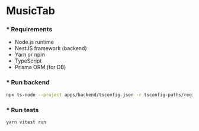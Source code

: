 # MusicTab

### * Requirements

- Node.js runtime
- NestJS framework (backend)
- Yarn or npm
- TypeScript
- Prisma ORM (for DB)

### * Run backend
```bash
npx ts-node --project apps/backend/tsconfig.json -r tsconfig-paths/register apps/backend/src/main.ts
```

### * Run tests
```bash
yarn vitest run
```
